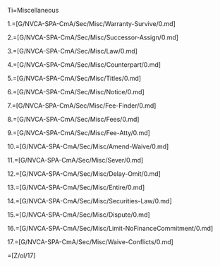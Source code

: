 Ti=Miscellaneous

1.=[G/NVCA-SPA-CmA/Sec/Misc/Warranty-Survive/0.md]

2.=[G/NVCA-SPA-CmA/Sec/Misc/Successor-Assign/0.md]

3.=[G/NVCA-SPA-CmA/Sec/Misc/Law/0.md]

4.=[G/NVCA-SPA-CmA/Sec/Misc/Counterpart/0.md]

5.=[G/NVCA-SPA-CmA/Sec/Misc/Titles/0.md]

6.=[G/NVCA-SPA-CmA/Sec/Misc/Notice/0.md]

7.=[G/NVCA-SPA-CmA/Sec/Misc/Fee-Finder/0.md]

8.=[G/NVCA-SPA-CmA/Sec/Misc/Fees/0.md]

9.=[G/NVCA-SPA-CmA/Sec/Misc/Fee-Atty/0.md]

10.=[G/NVCA-SPA-CmA/Sec/Misc/Amend-Waive/0.md]

11.=[G/NVCA-SPA-CmA/Sec/Misc/Sever/0.md]

12.=[G/NVCA-SPA-CmA/Sec/Misc/Delay-Omit/0.md]

13.=[G/NVCA-SPA-CmA/Sec/Misc/Entire/0.md]

14.=[G/NVCA-SPA-CmA/Sec/Misc/Securities-Law/0.md]

15.=[G/NVCA-SPA-CmA/Sec/Misc/Dispute/0.md]

16.=[G/NVCA-SPA-CmA/Sec/Misc/Limit-NoFinanceCommitment/0.md]

17.=[G/NVCA-SPA-CmA/Sec/Misc/Waive-Conflicts/0.md]

=[Z/ol/17]
